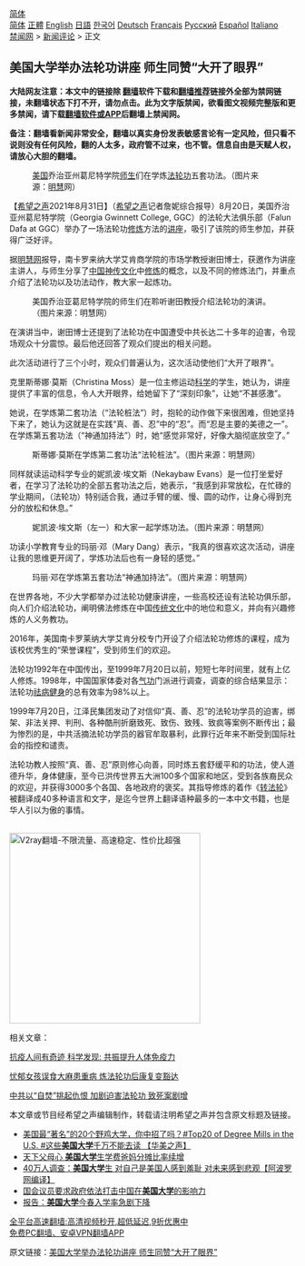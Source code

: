  <!-- 面包屑导航 --> <div class="breadcrumb"><!-- GTranslate: https://gtranslate.io/ -->  <div class="switcher notranslate">  <div class="selected">  <a href="#" onclick="return false;"> 简体</a>  </div>  <div class="option">  <a href="https://www.bannedbook.org" onclick="doGTranslate('zh-CN|zh-CN');jQuery('div.switcher div.selected a').html(jQuery(this).html());return false;" title="简体中文" class="nturl selected"> 简体</a>  <a href="https://www.bannedbook.org/zh-tw/" onclick="doGTranslate('zh-CN|zh-TW');jQuery('div.switcher div.selected a').html(jQuery(this).html());return false;" title="繁體中文" class="nturl"> 正體</a>  <a href="https://www.bannedbook.org/en/" onclick="doGTranslate('zh-CN|en');jQuery('div.switcher div.selected a').html(jQuery(this).html());return false;" title="English" class="nturl"> English</a>  <a href="https://www.bannedbook.org/ja/" onclick="doGTranslate('zh-CN|ja');jQuery('div.switcher div.selected a').html(jQuery(this).html());return false;" title="日本語" class="nturl"> 日語</a>  <a href="https://www.bannedbook.org/ko/" onclick="doGTranslate('zh-CN|ko');jQuery('div.switcher div.selected a').html(jQuery(this).html());return false;" title="한국어" class="nturl"> 한국어</a>  <a href="https://www.bannedbook.org/de/" onclick="doGTranslate('zh-CN|de');jQuery('div.switcher div.selected a').html(jQuery(this).html());return false;" title="Deutsch" class="nturl"> Deutsch</a>  <a href="https://www.bannedbook.org/fr/" onclick="doGTranslate('zh-CN|fr');jQuery('div.switcher div.selected a').html(jQuery(this).html());return false;" title="Français" class="nturl"> Français</a>  <a href="https://www.bannedbook.org/ru/" onclick="doGTranslate('zh-CN|ru');jQuery('div.switcher div.selected a').html(jQuery(this).html());return false;" title="Русский" class="nturl"> Русский</a>  <a href="https://www.bannedbook.org/es/" onclick="doGTranslate('zh-CN|es');jQuery('div.switcher div.selected a').html(jQuery(this).html());return false;" title="Español" class="nturl"> Español</a>  <a href="https://www.bannedbook.org/it/" onclick="doGTranslate('zh-CN|it');jQuery('div.switcher div.selected a').html(jQuery(this).html());return false;" title="Italiano" class="nturl"> Italiano</a>  </div>  </div>      <div class='breadcrumb-sub'><!-- Breadcrumb NavXT 6.3.0 --> <a href="https://www.bannedbook.org/" class="home">禁闻网</a> &gt; <a href="https://www.bannedbook.org/bnews/comments/" class="category">新闻评论</a> &gt; 正文</div></div><h2>美国大学举办法轮功讲座 师生同赞“大开了眼界”</h2> <p class="notice"><b>大陆网友注意：本文中的链接除 <a href="https://github.com/bannedbook/fanqiang" >翻墙</a>软件下载和<a href="https://github.com/killgcd/justmysocks/blob/master/README.md">翻墙推荐</a>链接外全部为禁网链接，未翻墙状态下打不开，请勿点击。此为文字版禁闻，欲看图文视频完整版和更多禁闻，请下载<a href="https://github.com/bannedbook/fanqiang">翻墙软件或APP</a>后翻墙上禁闻网。</p><p>备注：翻墙看新闻非常安全，翻墙以真实身份发表敏感言论有一定风险，但只看不说则没有任何风险，翻的人太多，政府管不过来，也不管。信息自由是天赋人权，请放心大胆的翻墙。</b></p>  <div class="entry"> <figure> <p><figcaption><a href="https://www.bannedbook.org/bnews/tag/%e7%be%8e%e5%9b%bd/" class="st_tag internal_tag" rel="tag" title="标签 美国 下的日志">美国</a>乔治亚州葛尼特学院<a href="https://www.bannedbook.org/bnews/tag/%E5%B8%88%E7%94%9F/" class="st_tag internal_tag" rel="tag" title="标签 师生 下的日志">师生</a>们在学炼<a href="https://www.bannedbook.org/bnews/tag/%e6%b3%95%e8%bd%ae%e5%8a%9f/" class="st_tag internal_tag" rel="tag" title="标签 法轮功 下的日志">法轮功</a>五套功法。（图片来源：<a href="https://www.bannedbook.org/bnews/tag/%E6%98%8E%E6%85%A7/" class="st_tag internal_tag" rel="tag" title="标签 明慧 下的日志">明慧</a>网）</figcaption></figure> <p>【<span class='wp_keywordlink_affiliate'><a href="https://www.soundofhope.org" title="希望之声" target="_blank">希望之声</a></span>2021年8月31日】（<a href="https://www.bannedbook.org/bnews/tag/%e5%b8%8c%e6%9c%9b%e4%b9%8b%e5%a3%b0/" class="st_tag internal_tag" rel="tag" title="标签 希望之声 下的日志">希望之声</a>记者詹妮综合报导）8月20日，美国乔治亚州葛尼特学院（Georgia Gwinnett College, GGC）的法轮大法俱乐部（Falun Dafa at GGC）举办了一场法轮功<span class='wp_keywordlink'><a href="https://www.qi-gong.me/" title="气功修炼网" target="_blank">修炼</a></span>方法的<a href="https://www.bannedbook.org/bnews/tag/%E8%AE%B2%E5%BA%A7/" class="st_tag internal_tag" rel="tag" title="标签 讲座 下的日志">讲座</a>，吸引了该院的师生参加，并获得广泛好评。</p> <p>据<a href="https://www.bannedbook.org/bnews/tag/%e6%98%8e%e6%85%a7%e7%bd%91/" class="st_tag internal_tag" rel="tag" title="标签 明慧网 下的日志">明慧网</a>报导，南卡罗来纳大学艾肯商学院的市场学教授谢田博士，获邀作为讲座主讲人，与师生分享了<span class='wp_keywordlink_affiliate'><a href="https://www.bannedbook.org/" title="中国" target="_blank">中国</a></span><span class='wp_keywordlink'><a href="https://www.bannedbook.org/forum3/topic152.html" title="神传文化" target="_blank">神传文化</a></span>中<a href="https://www.bannedbook.org/bnews/tag/%e4%bf%ae%e7%82%bc/" class="st_tag internal_tag" rel="tag" title="标签 修炼 下的日志">修炼</a>的概念，以及不同的修炼法门，并重点介绍了法轮功以及功法动作，教大家一起炼功。</p> <figure><figcaption>美国乔治亚葛尼特学院的师生们在聆听谢田教授介绍法轮功的演讲。（图片来源：明慧网）</figcaption></figure> <p>在演讲当中，谢田博士还提到了法轮功在中国遭受中共长达二十多年的迫害，令现场观众十分震惊。最后他还回答了观众们提出的相关问题。</p> <p>此次活动进行了三个小时，观众们普遍认为，这次活动使他们“大开了眼界”。</p> <p>克里斯蒂娜‧莫斯（Christina Moss）是一位主修运动<span class='wp_keywordlink'><a href="https://www.bannedbook.org/forum11/topic309.html" title="禁片：“科学”的棍子" target="_blank">科学</a></span>的学生，她认为，讲座提供了丰富的信息，令人大开眼界，给她留下了“深刻印象”，让她“不甚感激”。</p>  <p>她说，在学炼第二套功法（“法轮桩法”）时，抱轮的动作做下来很困难，但她坚持下来了，她认为这就是在实践“真、善、忍”中的“忍”。而“忍是主要的美德之一”。在学炼第五套功法（“神通加持法”）时，她“感觉非常好，好像大脑彻底放空了。”</p> <figure><figcaption>斯蒂娜‧莫斯在学炼第二套功法“法轮桩法”。（图片来源：明慧网）</figcaption></figure> <p>同样就读运动科学专业的妮凯波‧埃文斯（Nekaybaw Evans）是一位打坐爱好者，在学习了法轮功的全部五套功法之后，她表示，“我感到非常放松，在忙碌的学业期间，（法轮功）特别适合我，通过手臂的缓、慢、圆的动作，让身心得到充分的放松和休息。”</p> <figure><figcaption>妮凯波‧埃文斯（左一）和大家一起学炼功法。（图片来源：明慧网）</figcaption></figure> <p>功读小学教育专业的玛丽‧邓（Mary Dang）表示，“我真的很喜欢这次活动，讲座让我的思维更开阔了，学炼功法后也有一身轻的感觉。”</p> <figure><figcaption>玛丽‧邓在学炼第五套功法“神通加持法”。（图片来源：明慧网）</figcaption></figure> <p>在世界各地，不少大学都举办过法轮功健康讲座，一些高校还设有法轮功俱乐部，向人们介绍法轮功，阐明佛法修炼在中国<span class='wp_keywordlink_affiliate'><a href="https://www.bannedbook.org/bnews/tculture/" title="传统文化" target="_blank">传统文化</a></span>中的地位和意义，并向有兴趣修炼的人义务教功。</p> <p>2016年，美国南卡罗莱纳大学艾肯分校专门开设了介绍法轮功修炼的课程，成为该校优秀生的“荣誉课程”，受到师生们的欢迎。</p>  <p>法轮功1992年在中国传出，至1999年7月20日以前，短短七年时间里，就有上亿人修炼。1998年，中国国家体委对各<span class='wp_keywordlink'><a href="https://www.qi-gong.me/" title="气功修炼网" target="_blank">气功</a></span>门派进行调查，调查的综合结果显示：法轮功<span class='wp_keywordlink'><a href="https://www.bannedbook.org/forum3/topic52.html" title="电子书：法轮功祛病健身效果调查报告" target="_blank">祛病健身</a></span>的总有效率为98%以上。</p> <p>1999年7月20日，江泽民集团发动了对信仰“真、善、忍”的法轮功学员的迫害，绑架、非法关押、判刑、各种酷刑折磨致死、致伤、致残、致疯等案例不断传出；最为惨烈的是，中共活摘法轮功学员的器官牟取暴利，此罪行近年来不断受到国际社会的指控和谴责。</p> <p>法轮功教人按照“真、善、忍”原则修心向善，同时炼五套舒缓平和的功法，使人道德升华，身体健康，至今已洪传世界五大洲100多个国家和地区，受到各族裔民众的欢迎，并获得3000多个各国、各地政府的褒奖。其指导修炼的着作《<span class='wp_keywordlink'><a href="https://gb.falundafa.org/chigb/zfl.htm" title="《转法轮》" target="_blank">转法轮</a></span>》被翻译成40多种语言和文字，是迄今世界上翻译语种最多的一本中文书籍，也是华人引以为傲的事情。</p> <p><br/><a href="https://github.com/bannedbook/fanqiang/wiki/V2ray%E6%9C%BA%E5%9C%BA"><img src="https://raw.githubusercontent.com/bannedbook/fanqiang/master/v2ss/images/v2free.jpg" width="336" alt="V2ray翻墙-不限流量、高速稳定、性价比超强"></a><br/></p> <p>相关文章：</p>  <p><a href="https://www.soundofhope.org/post/538853">抗疫人间有奇迹 科学发现: 共振提升人体免疫力</a></p> <p><a href="https://www.soundofhope.org/post/538802">忧郁女孩误食大麻患重病 炼法轮功后康复变豁达</a></p> <p><a href="https://www.soundofhope.org/post/539801">中共以“自焚”挑起仇恨 加剧迫害法轮功 致死案剧增</a></p> <p>本文章或节目经希望之声编辑制作，转载请注明希望之声并包含原文标题及链接。 </p> <ul class='op-related-articles' title='相关阅读'> <li><a href='https://www.bannedbook.org/bnews/bannedvideo/20210813/1611179.html' target='_blank'>美国最“著名”的20个野鸡大学，你中招了吗？#Top20 of Degree Mills in the U.S. #这些<b>美国大学</b>千万不能去读    【华美之声】</a></li> <li><a href='https://www.bannedbook.org/bnews/cnnews/20210726/1594104.html' target='_blank'>天下父母心 <b>美国大学</b>生学费爸妈分摊比率续增</a></li> <li><a href='https://www.bannedbook.org/bnews/cnnews/20210623/1572781.html' target='_blank'>40万人调查：<b>美国大学</b>生 对自己是美国人感到羞耻 对未来感到悲观【阿波罗网编译】</a></li> <li><a href='https://www.bannedbook.org/bnews/headline/20210617/1568252.html' target='_blank'>国会议员要求政府依法打击中国在<b>美国大学</b>的影响力</a></li> <li><a href='https://www.bannedbook.org/bnews/worldnews/20210613/1566076.html' target='_blank'>报告：<b>美国大学</b>今春入学率急剧下降</a></li> </ul> <p class="texttj"> <a href="https://github.com/bannedbook/fanqiang/wiki/V2ray%E6%9C%BA%E5%9C%BA" target="_blank">全平台高速翻墙:高清视频秒开,超低延迟,9折优惠中</a><br/> <a href="https://github.com/bannedbook/fanqiang/wiki/%E7%A6%81%E9%97%BB%E7%BD%91%E5%AE%89%E5%8D%93%E7%BF%BB%E5%A2%99%E6%96%B0%E9%97%BBAPP" target="_blank">免费PC翻墙、安卓VPN翻墙APP</a></p> <p>原文链接：<a class="src_link"  href="https://www.soundofhope.org/post/540473" target="_blank">美国大学举办法轮功讲座 师生同赞“大开了眼界”</a></p><a name='sharetosocial'></a>  <div style="margin-bottom:5px;padding-bottom:5px;clear:both"> <div id="archive-pix-1" class="banner-ads"> <!-- AuctionX Display platform tag START --> <div id="26318x728x90x621x_ADSLOT2" clicktrack="%%CLICK_URL_ESC%%"></div> <!-- AuctionX Display platform tag END --> </div> <div id="archive-pix-2" class="banner-ads"> <!-- AuctionX Display platform tag START --> <div id="26315x300x250x621x_ADSLOT2" clicktrack="%%CLICK_URL_ESC%%"></div> <!-- AuctionX Display platform tag END --> </div> </div>  <div id="archive-pix-1" class="banner-ads"> <!-- AuctionX Display platform tag START --> <div id="26318x728x90x621x_ADSLOT3" clicktrack="%%CLICK_URL_ESC%%"></div> <!-- AuctionX Display platform tag END --> </div> </div><!--END ENTRY--> 